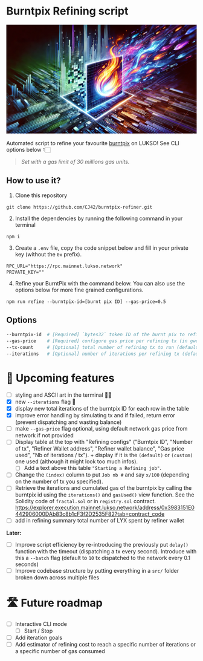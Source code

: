 # Burntpix Refining script

![Burntpix refiner image](./img/burntpix-refiner-image.webp)

Automated script to refine your favourite [burntpix](http://burntpix.com) on LUKSO! See CLI options below 👇🏻

> _Set with a gas limit of 30 millions gas units._

## How to use it?

1. Clone this repository

```
git clone https://github.com/CJ42/burntpix-refiner.git
```

2. Install the dependencies by running the following command in your terminal

```
npm i
```

3. Create a `.env` file, copy the code snippet below and fill in your private key (without the `0x` prefix).

```
RPC_URL="https://rpc.mainnet.lukso.network"
PRIVATE_KEY=""
```

4. Refine your BurntPix with the command below. You can also use the options below for more fine grained configurations.


```
npm run refine --burntpix-id=[burnt pix ID] --gas-price=0.5
```

## Options

```bash
--burntpix-id  # [Required] `bytes32` token ID of the burnt pix to refine (left padded with 12 x `0x00` bytes)
--gas-price    # [Required] configure gas price per refining tx (in gwei)
--tx-count     # [Optional] total number of refining tx to run (default = 100)
--iterations   # [Optional] number of iterations per refining tx (default = 1,000)
```

# 🫡 Upcoming features

- [ ] styling and ASCII art in the terminal 💅🏻
- [x] new `--iterations` flag 🔄
- [x] display new total iterations of the burntpix ID for each row in the table
- [x] improve error handling by simulating tx and if failed, return error (prevent dispatching and wasting balance)
- [ ] make `--gas-price` flag optional, using default network gas price from network if not provided
- [ ] Display table at the top with "Refining configs" ("Burntpix ID", "Number of tx", "Refiner Wallet address", "Refiner wallet balance", "Gas price used", "Nb of iterations / tx"). + display if it is the `(default)` or `(custom)` one used (although it might look too much infos).
  - [ ] Add a text above this table `"Starting a Refining job"`.
- [ ] Change the `(index)` column to put `Job nb #` and say `x/100` (depending on the number of tx you specified).
- [ ] Retrieve the iterations and cumulated gas of the burntpix by calling the burntpix id using the `iterations()` and `gasUsed()` view function.
See the Solidity code of `fractal.sol` or in `registry.sol` contract.
https://explorer.execution.mainnet.lukso.network/address/0x3983151E0442906000DAb83c8b1cF3f2D2535F82?tab=contract_code
- [ ] add in refining summary total number of LYX spent by refiner wallet

**Later:**
- [ ] Improve script efficiency by re-introducing the previously put `delay()` function with the timeout (dispatching a tx every second). Introduce with this a `--batch` flag (default to `10` tx dispatched to the network every 0.1 seconds)
- [ ] Improve codebase structure by putting everything in a `src/` folder broken down across multiple files

# 🛣️ Future roadmap

- [ ] Interactive CLI mode
  - [ ] Start / Stop
- [ ] Add iteration goals
- [ ] Add estimator of refining cost to reach a specific number of iterations or a specific number of gas consumed